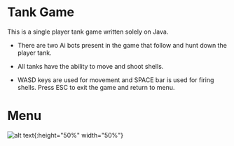 # Tank Game 

This is a single player tank game written solely on Java.

* There are two Ai bots present in the game that follow and hunt down the player tank. 

* All tanks have the ability to move and shoot shells. 

* WASD keys are used for movement and SPACE bar is used for firing shells. Press ESC to exit the game and return to menu. 


# Menu 

![alt text](https://github.com/rimanov/TankGame/blob/main/resources/menu.png?raw=true){:height="50%" width="50%"}

